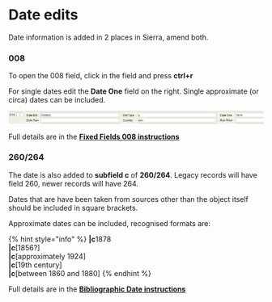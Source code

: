 # Date edits

Date information is added in 2 places in Sierra, amend both.

### 008

To open the 008 field, click in the field and press **ctrl+r**

For single dates edit the **Date One** field on the right. Single approximate (or circa) dates can be included.&#x20;

![](<../../../.gitbook/assets/image (2) (1).png>)

Full details are in the [**Fixed Fields 008 instructions**](https://docs.wellcomecollection.org/visual-material/current-system-guidelines/sierra-marc-cataloguing/bibliographic-record/leader-fields#008-date-and-country)

### 260/264

The date is also added to **subfield c** of **260/264**. Legacy records will have field 260, newer records will have 264.

Dates that are have been taken from sources other than the object itself should be included in square brackets.

Approximate dates can be included, recognised formats are:

{% hint style="info" %}
**|c**1878\
**|c**\[1856?]\
**|c**\[approximately 1924]\
**|c**\[19th century]\
**|c**\[between 1860 and 1880]
{% endhint %}

Full details are in the [**Bibliographic Date instructions**](https://docs.wellcomecollection.org/visual-material/current-system-guidelines/sierra-marc-cataloguing/bibliographic-record/264-creation-and-copyright)
